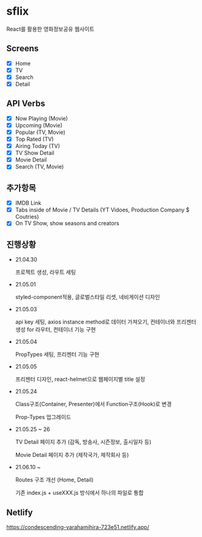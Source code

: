 # sflix

React를 활용한 영화정보공유 웹사이트

## Screens

- [x] Home
- [x] TV
- [x] Search
- [x] Detail

## API Verbs

- [x] Now Playing (Movie)
- [x] Upcoming (Movie)
- [x] Popular (TV, Movie)
- [x] Top Rated (TV)
- [x] Airing Today (TV)
- [x] TV Show Detail
- [x] Movie Detail
- [x] Search (TV, Movie)

## 추가항목

- [x] IMDB Link
- [x] Tabs inside of Movie / TV Details (YT Vidoes, Production Company $ Coutries)
- [x] On TV Show, show seasons and creators

## 진행상황

- 21.04.30

  프로젝트 생성, 라우트 세팅

- 21.05.01

  styled-component적용, 글로벌스타일 리셋, 네비게이션 디자인

- 21.05.03

  api key 세팅, axios instance method로 데이터 가져오기, 컨테이너와 프리젠터 생성 for 라우터, 컨테이너 기능 구현

- 21.05.04

  PropTypes 세팅, 프리젠터 기능 구현

- 21.05.05

  프리젠터 디자인, react-helmet으로 웹페이지별 title 설정

- 21.05.24

  Class구조(Container, Presenter)에서 Function구조(Hook)로 변경

  Prop-Types 업그레이드

- 21.05.25 ~ 26

  TV Detail 페이지 추가 (감독, 방송사, 시즌정보, 출시일자 등)
  
  Movie Detail 페이지 추가 (제작국가, 제작회사 등)

- 21.06.10 ~ 

  Routes 구조 개선 (Home, Detail)

  기존 index.js + useXXX.js 방식에서 하나의 파일로 통합

## Netlify 
https://condescending-varahamihira-723e51.netlify.app/